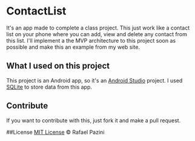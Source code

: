# ContactList
It's an app made to complete  a class project. This just work like a contact list on your phone where you can add, view and delete any contact from this list. I'll implement a the MVP architecture to this project soon as possible and make this an example from my web site.

## What I used on this project

This project is an Android app, so it's an [Android Studio](https://developer.android.com/studio/index.html) project. I used [SQLite](https://www.sqlite.org/) to store data from this app.

## Contribute

If you want to contribute with this, just fork it and make a pull request.

##License 
[MIT License](http://rflpazini.mit-license.org) :copyright: Rafael Pazini
